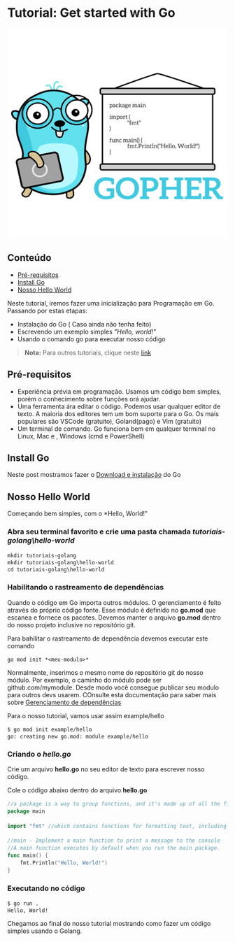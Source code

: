 # Tutorial: Get started with Go

<p align="center"><img src="assets/images/get-started-hello-world.png?raw=true" width="600" height="480"></p>

## Conteúdo
- [Pré-requisitos](#pr-requisitos)
- [Install Go](#install-go)
- [Nosso Hello World](#nosso-hello-world)

Neste tutorial, iremos fazer uma inicialização para Programação em Go. Passando por estas etapas:

- Instalação do Go ( Caso ainda não tenha feito)
- Escrevendo um exemplo simples *"Hello, world!"*
- Usando o comando go para executar nosso código

> **Nota:** Para outros tutoriais, clique neste [link](https://go.dev/doc/tutorial/index.html)

## Pré-requisitos

- Experiência prévia em programação. Usamos um código bem simples, porém o conhecimento sobre funções orá ajudar.
- Uma ferramenta ára editar o código. Podemos usar qualquer editor de texto. A maioria dos editores tem um bom suporte
para o Go. Os mais populares são VSCode (gratuito), Goland(pago) e Vim (gratuito)
- Um terminal de comando. Go funciona bem em qualquer terminal no Linux, Mac e , Windows (cmd e PowerShell)

## Install Go

Neste post mostramos fazer o [Download e instalação](install.md) do Go

## Nosso Hello World

Começando bem simples, com o *Hello, World!"

### Abra seu terminal favorito e crie uma pasta chamada *tutoriais-golang\hello-world*

````shell
mkdir tutoriais-golang
mkdir tutoriais-golang\hello-world
cd tutoriais-golang\hello-world
````

### Habilitando o rastreamento de dependências

Quando o código em Go importa outros módulos. O gerenciamento é feito através do próprio código fonte.
Esse módulo é definido no **go.mod** que escanea e fornece os pacotes. Devemos manter o arquivo **go.mod** dentro do nosso projeto
inclusive no repositório git.

Para bahilitar o rastreamento de dependência devemos executar este comando

````shell
go mod init *<meu-modulo>*
````

Normalmente, inserimos o mesmo nome do repositório git do nosso módulo. Por exemplo, o caminho do módulo pode ser github.com/mymodule.
Desde modo você consegue publicar seu modulo para outros devs usarem. COnsulte esta documentação para saber mais 
sobre [Gerenciamento de dependências](https://go.dev/doc/modules/managing-dependencies#naming_module)

Para o nosso tutorial, vamos usar assim example/hello

````shell
$ go mod init example/hello
go: creating new go.mod: module example/hello
````

### Criando o *hello.go*

Crie um arquivo **hello.go** no seu editor de texto para escrever nosso código.

Cole o código abaixo dentro do arquivo **hello.go**

````go
//a package is a way to group functions, and it's made up of all the files in the same directory
package main

import "fmt" //which contains functions for formatting text, including printing to the console.

//main - Implement a main function to print a message to the console
//A main function executes by default when you run the main package.
func main() {
    fmt.Println("Hello, World!")
}
````
### Executando no código

````shell
$ go run .
Hello, World!
````

Chegamos ao final do nosso tutorial mostrando como fazer um código simples usando o Golang.
